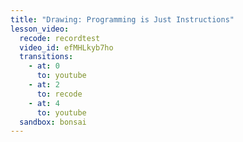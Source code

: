 ```yaml
---
title: "Drawing: Programming is Just Instructions"
lesson_video:
  recode: recordtest
  video_id: efMHLkyb7ho
  transitions:
    - at: 0
      to: youtube
    - at: 2
      to: recode
    - at: 4
      to: youtube
  sandbox: bonsai
---
```

